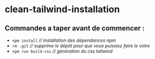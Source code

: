 # clean-tailwind-installation

## Commandes a taper avant de commencer :
- `npm install` *// installation des dépendances npm*
- `rm .git` *// supprime le dépôt pour que vous puissiez faire le votre*
- `npm run build-css` *// génèration du css tailwind*
